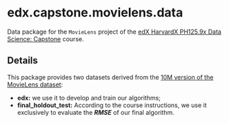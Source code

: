 # edx.capstone.movielens.data

Data package for the `MovieLens` project of the [edX HarvardX PH125.9x Data Science: Capstone](https://learning.edx.org/course/course-v1:HarvardX+PH125.9x+3T2024/home) course.

## Details

This package provides two datasets derived from the [10M version of the MovieLens dataset](http://grouplens.org/datasets/movielens/10m/):

* **edx:** we use it to develop and train our algorithms;
* **final_holdout_test:** According to the course instructions, we use it exclusively to evaluate the _**RMSE**_ of our final algorithm.
